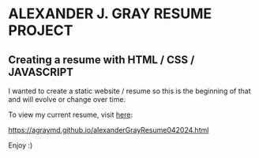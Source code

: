 # ALEXANDER J. GRAY RESUME PROJECT 
## Creating a resume with HTML / CSS / JAVASCRIPT 

I wanted to create a static website / resume so this is the beginning of that and will evolve or change over time. 

To view my current resume, visit [here](https://agraymd.github.io/alexanderGrayResume042024.html): 

https://agraymd.github.io/alexanderGrayResume042024.html

Enjoy :)

